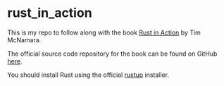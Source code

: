 # rust_in_action

This is my repo to follow along with the book [Rust in Action](https://www.manning.com/books/rust-in-action) by Tim McNamara.

The official source code repository for the book can be found on GitHub [here](https://github.com/rust-in-action/code).

You should install Rust using the official [rustup](https://rustup.rs/) installer.
